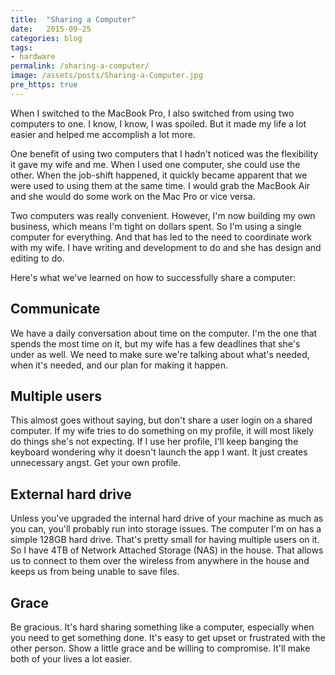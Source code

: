 ```yaml
---
title:  "Sharing a Computer"
date:   2015-09-25
categories: blog
tags:
- hardware
permalink: /sharing-a-computer/
image: /assets/posts/Sharing-a-Computer.jpg
pre_https: true
---
```


When I switched to the MacBook Pro, I also switched from using two computers to one. I know, I know, I was spoiled. But it made my life a lot easier and helped me accomplish a lot more.

<!--more-->

One benefit of using two computers that I hadn't noticed was the flexibility it gave my wife and me. When I used one computer, she could use the other. When the job-shift happened, it quickly became apparent that we were used to using them at the same time. I would grab the MacBook Air and she would do some work on the Mac Pro or vice versa.

Two computers was really convenient. However, I'm now building my own business, which means I'm tight on dollars spent. So I'm using a single computer for everything. And that has led to the need to coordinate work with my wife. I have writing and development to do and she has design and editing to do.

Here's what we've learned on how to successfully share a computer:

## Communicate

We have a daily conversation about time on the computer. I'm the one that spends the most time on it, but my wife has a few deadlines that she's under as well. We need to make sure we're talking about what's needed, when it's needed, and our plan for making it happen.

## Multiple users

This almost goes without saying, but don't share a user login on a shared computer. If my wife tries to do something on my profile, it will most likely do things she's not expecting. If I use her profile, I'll keep banging the keyboard wondering why it doesn't launch the app I want. It just creates unnecessary angst. Get your own profile.

## External hard drive

Unless you've upgraded the internal hard drive of your machine as much as you can, you'll probably run into storage issues. The computer I'm on has a simple 128GB hard drive. That's pretty small for having multiple users on it. So I have 4TB of Network Attached Storage (NAS) in the house. That allows us to connect to them over the wireless from anywhere in the house and keeps us from being unable to save files.

## Grace

Be gracious. It's hard sharing something like a computer, especially when you need to get something done. It's easy to get upset or frustrated with the other person. Show a little grace and be willing to compromise. It'll make both of your lives a lot easier.
